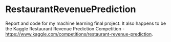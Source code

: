 # RestaurantRevenuePrediction

Report and code for my machine learning final project. It also happens to be the Kaggle Restaurant Revenue Prediction Competition - https://www.kaggle.com/competitions/restaurant-revenue-prediction.
